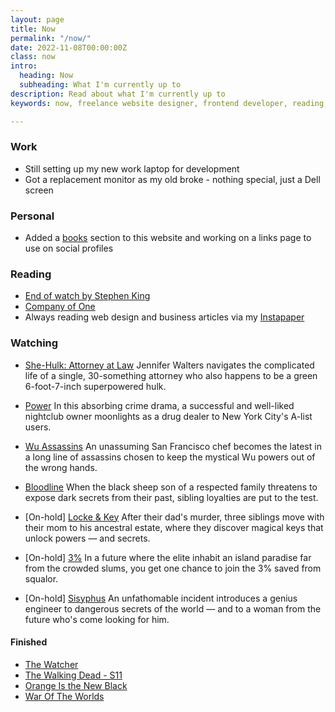 ```yaml
---
layout: page
title: Now
permalink: "/now/"
date: 2022-11-08T00:00:00Z
class: now
intro:
  heading: Now
  subheading: What I'm currently up to
description: Read about what I'm currently up to
keywords: now, freelance website designer, frontend developer, reading, watching, work

---
```

### Work
* Still setting up my new work laptop for development
* Got a replacement monitor as my old broke - nothing special, just a Dell screen

### Personal
* Added a [books](/books) section to this website and working on a links page to use on social profiles

### Reading
* [End of watch by Stephen King](https://bookwyrm.social/book/169335/s/end-of-watch "End of watch by Stephen King")
* [Company of One](https://bookwyrm.social/book/184714/s/company-of-one "Company of One")
* Always reading web design and business articles via my [Instapaper](https://www.instapaper.com/p/juanfernandes "Juan Fernandes on Instapaper")


### Watching

* [She-Hulk: Attorney at Law](https://www.themoviedb.org/tv/92783-she-hulk-attorney-at-law "She-Hulk: Attorney at Law")
  Jennifer Walters navigates the complicated life of a single, 30-something attorney who also happens to be a green 6-foot-7-inch superpowered hulk.

* [Power](https://www.netflix.com/gb/title/70298433 "Power")
  In this absorbing crime drama, a successful and well-liked nightclub owner moonlights as a drug dealer to New York City's A-list users.

* [Wu Assassins](https://www.netflix.com/gb/title/80230293 "Wu Assassins")
  An unassuming San Francisco chef becomes the latest in a long line of assassins chosen to keep the mystical Wu powers out of the wrong hands.

* [Bloodline](https://www.netflix.com/gb/title/80010655 "Bloodline")
  When the black sheep son of a respected family threatens to expose dark secrets from their past, sibling loyalties are put to the test.

* [On-hold] [Locke & Key](https://www.netflix.com/gb/Title/80241239 "Locke & Key")
  After their dad's murder, three siblings move with their mom to his ancestral estate, where they discover magical keys that unlock powers — and secrets.

* [On-hold] [3%](https://www.netflix.com/gb/title/80074220 "3%")
  In a future where the elite inhabit an island paradise far from the crowded slums, you get one chance to join the 3% saved from squalor.

* [On-hold] [Sisyphus](https://www.netflix.com/gb/title/81397558)
  An unfathomable incident introduces a genius engineer to dangerous secrets of the world — and to a woman from the future who's come looking for him.

#### Finished
* [The Watcher](https://www.themoviedb.org/tv/210232-the-watcher "The Watcher")
* [The Walking Dead - S11](https://www.themoviedb.org/tv/1402-the-walking-dead "The Walking Dead")
* [Orange Is the New Black](https://www.netflix.com/gb/title/70242311 "Orange Is the New Black")
* [War Of The Worlds](https://www.disneyplus.com/en-gb/series/war-of-the-worlds/7aLsbcvuOIy9 "War Of The Worlds")
